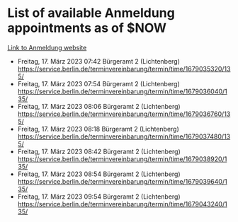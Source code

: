 # List of available Anmeldung appointments as of $NOW
[Link to Anmeldung website](https://service.berlin.de/terminvereinbarung/termin/tag.php?termin=1&anliegen[]=120686&dienstleisterlist=122210,122217,327316,122219,327312,122227,327314,122231,327346,122243,327348,122254,122252,329742,122260,329745,122262,329748,122271,327278,122273,327274,122277,327276,330436,122280,327294,122282,327290,122284,327292,122291,327270,122285,327266,122286,327264,122296,327268,150230,329760,122297,327286,122294,327284,122312,329763,122314,329775,122304,327330,122311,327334,122309,327332,317869,122281,327352,122279,329772,122283,122276,327324,122274,327326,122267,329766,122246,327318,122251,327320,122257,327322,122208,327298,122226,327300&herkunft=http%3A%2F%2Fservice.berlin.de%2Fdienstleistung%2F120686%2F)
- Freitag, 17. März 2023 07:42 Bürgeramt 2 (Lichtenberg) https://service.berlin.de/terminvereinbarung/termin/time/1679035320/135/
- Freitag, 17. März 2023 07:54 Bürgeramt 2 (Lichtenberg) https://service.berlin.de/terminvereinbarung/termin/time/1679036040/135/
- Freitag, 17. März 2023 08:06 Bürgeramt 2 (Lichtenberg) https://service.berlin.de/terminvereinbarung/termin/time/1679036760/135/
- Freitag, 17. März 2023 08:18 Bürgeramt 2 (Lichtenberg) https://service.berlin.de/terminvereinbarung/termin/time/1679037480/135/
- Freitag, 17. März 2023 08:42 Bürgeramt 2 (Lichtenberg) https://service.berlin.de/terminvereinbarung/termin/time/1679038920/135/
- Freitag, 17. März 2023 08:54 Bürgeramt 2 (Lichtenberg) https://service.berlin.de/terminvereinbarung/termin/time/1679039640/135/
- Freitag, 17. März 2023 09:54 Bürgeramt 2 (Lichtenberg) https://service.berlin.de/terminvereinbarung/termin/time/1679043240/135/
